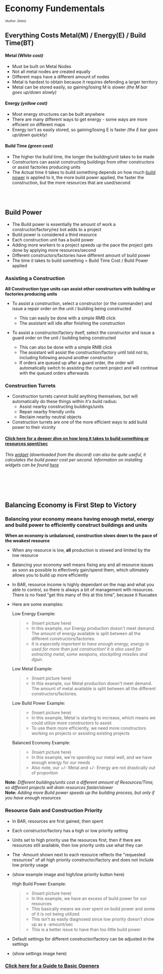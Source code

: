 [BP]: https://github.com/Zete0/Mentor-Guides/blob/main/Starter/Economy%20Fundementals.md#build-power

# Economy Fundementals 
<sup><sup>(Author: Zeteo)</sup></sup>

## Everything Costs Metal(M) / Energy(E) / Build Time(BT)

#### Metal *(White cost)*
- Must be built on Metal Nodes
- Not all metal nodes are created equally
- Different maps have a different amount of nodes
- Metal is hardest to obtain because it requires defending a larger territory
- Metal can be stored easily, so gaining/losing M is slower *(the M bar goes up/down slowly)*
#### Energy *(yellow cost)*
- Most energy structures can be built anywhere
- There are many different ways to get energy - some ways are more efficient on different maps
- Energy isn't as easily stored, so gaining/losing E is faster *(the E bar goes up/down quickly)*
#### Build Time *(green cost)*
- The higher the build time, the longer the building/unit takes to be made
- Constructors can assist constructing buildings from other constructors or assist factories producing units
- The Actual time it takes to build something depends on how much [build power][bp] is applied to it, the more build power applied, the faster the construction, but the more resources that are used/second

<br></br>
## Build Power
- The Build power is essentially the amount of work a constructor/factory/rez bot adds to a project
- Build power is considered a third resource
- Each construction unit has a build power
- Adding more workers to a project speeds up the pace the project gets done by applying more resources/second
- Different constructors/factories have different amount of build power
- The time it takes to build something = Build Time Cost / Build Power applied

### Assisting a Construction

**All Construction type units can assist other constructors with building or factories producing units**

- To assist a construction, select a constructor (or the commander) and issue a repair order on the unit / building being constructed
	- This can easily be done with a simple RMB click
	- The assistant will idle after finishing the construction

- To assist a constructor/factory itself, select the constructor and issue a guard order on the unit / building being constructed
	- This can also be done with a simple RMB click
	- The assistant will assist the construction/factory until told not to, including following around another constructor
 	- If orders are queued up after a guard order, the order will automatically switch to assisting the current project and will continue with the queued orders afterwards

### Construction Turrets

- Construction turrets cannot build anything themselves, but will automatically do these things within it's build radius:
  	- Assist nearby constructing buildings/units
	- Repair nearby friendly units
	- Reclaim nearby neutral objects
- Construction turrets are one of the more efficient ways to add build power to their vicinity

#### [Click here for a deeper dive on how long it takes to build something or resources spent/sec](https://github.com/Zete0/Guides/blob/main/Technical/Calculating%20Resources%20Spent.md)

*This [widget](https://discord.com/channels/549281623154229250/1158860869980139550) (downloaded from the discord) can also be quite useful, it calculates the build power cost per second. Information on installing widgets can be found [here](https://github.com/Zete0/Mentor-Guides/blob/main/Customization/Using%20Widgets.md)*

<br></br><br></br>
## Balancing Economy is First Step to Victory

### Balancing your economy means having enough metal, energy and build power to efficiently construct buildings and units

**When an economy is unbalanced, construction slows down to the pace of the weakest resource**

- When any resource is low, __all__ production is slowed and limited by the low resource
- Balancing your economy well means fixing any and all resource issues as soon as possible to effectively gain/spend them, which ultimately allows you to build up more efficiently
- In BAR, resource income is highly dependant on the map and what you able to control, so there is always a bit of management with resources. There is no fixed "get this many of this at this time", because it fluxuates

- Here are some examples:

	Low Energy Example:
	> - (Insert picture here)
	> - In this example, our Energy production doesn't meet demand. The amount of energy available is split between all the different constructors/factories.
	> - *It is especially important to have enough energy, energy is used for more than just construction! It is also used for extracting metal, some weapons, stockpiling missiles and dgun.*

	Low Metal Example:
	> - (Insert picture here)
	> - In this example, our Metal production doesn't meet demand. The amount of metal available is split between all the different constructors/factories.

	Low Build Power Example:
	> - (Insert picture here)
	> - In this example, Metal is starting to increase, which means we could utilize more constructors to assist
	> - To use them more efficiently, we need more constructors working on projects or assisting existing projects

	Balanced Economy Example:
	> - (Insert picture here)
	> - In this example, we're spending our metal well, and we have enough energy for our needs
	> - Also note, our +/- Metal and +/- Energy are not drastically out of proportion

**Note:** *Different buildings/units cost a different amount of Resources/Time, so different projects will drain resources faster/slower* <br>
**Note:** *Adding more Build power speeds up the building process, but only if you have enough resources* 

### Resource Gain and Construction Priority

- In BAR, resources are first gained, then spent
- Each constructor/factory has a high or low priority setting
- Units set to high priority use the resources first, then if there are resources still available, then low priority units use what they can
- The -Amount shown next to each resource reflects the "requested resources" of all high priority constructor/factory and does not include low priority usage
- (show example image and high/low priority button here)
  
	High Build Power Example:
	> - (Insert picture here)
	> - In this example, we have an excess of build power for our resources
	> - This basically means we over spent on build power and some of it is not being utilized
	> - This isn't as easily diagnosed since low priority doesn't show up as a -amount/sec
	> - This is a better issue to have than too little build power
- Default settings for different constructor/factory can be adjusted in the settings
- (show settings image here)





### [Click here for a Guide to Basic Openers](https://github.com/Zete0/Mentor-Guides/blob/main/Basics/1%20Common%20Openers.md)





